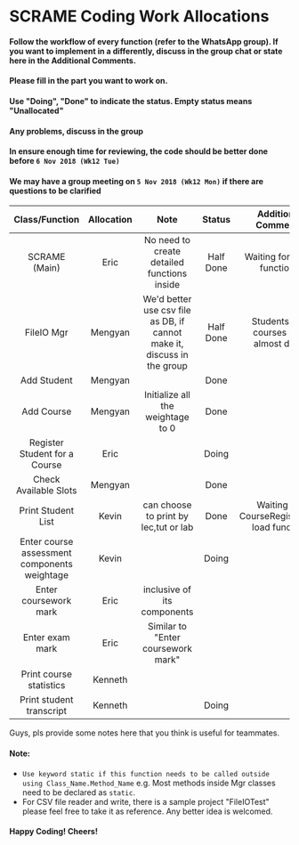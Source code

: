 # SCRAME Coding Work Allocations

#### Follow the workflow of every function (refer to the WhatsApp group). If you want to implement in a differently, discuss in the group chat or state here in the Additional Comments.
#### Please fill in the part you want to work on.
#### Use "Doing", "Done" to indicate the status. Empty status means "Unallocated"
#### Any problems, discuss in the group
#### In ensure enough time for reviewing, the code should be better done before `6 Nov 2018 (Wk12 Tue)`
#### We may have a group meeting on `5 Nov 2018 (Wk12 Mon)` if there are questions to be clarified

| Class/Function                              | Allocation  | Note      | Status   | Additional Comments|
| :-----------------------------------------: | :---------: | :------:  | :------: |:----------------:  |
| SCRAME (Main)                               | Eric        | No need to create detailed functions inside | Half Done | Waiting for other functions |
| FileIO Mgr                                  | Mengyan     | We'd better use csv file as DB, if cannot make it, discuss in the group |Half Done |Students and courses part almost done|
| Add Student                                 | Mengyan     |           |   Done       |                    |
| Add Course                                  | Mengyan     | Initialize all the weightage to 0 |  Done    | |
| Register Student for a Course               | Eric        |           |  Doing   | |
| Check Available Slots                       | Mengyan     |           |    Done     |                    |
| Print Student List                          | Kevin            |can choose to print by lec,tut or lab  | Done     |Waiting for CourseRegistration load funciton |
| Enter course assessment components weightage| Kevin            |           |       Doing   |                    |
| Enter coursework mark                       | Eric           | inclusive of its components |      | |
| Enter exam mark                             | Eric       | Similar to "Enter coursework mark" |      | |
| Print course statistics                     | Kenneth     |           |          |                    |
| Print student transcript                    | Kenneth     |           |   Doing  |                    |


Guys, pls provide some notes here that you think is useful for teammates.

#### Note:
- `Use keyword static if this function needs to be called outside using Class_Name.Method_Name` e.g. Most methods inside Mgr classes need to be declared as `static`.
- For CSV file reader and write, there is a sample project "FileIOTest" please feel free to take it as reference. Any better idea is welcomed.



#### Happy Coding! Cheers!
